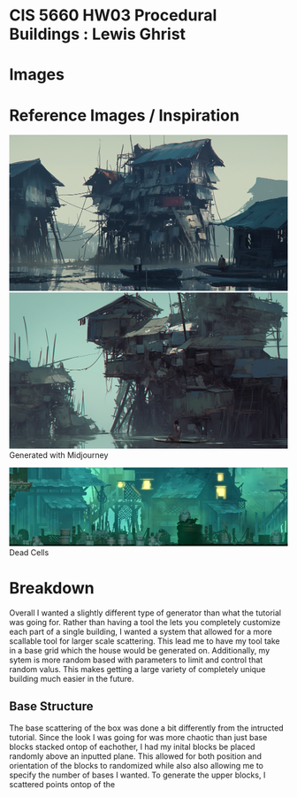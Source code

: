 # CIS 5660 HW03 Procedural Buildings : Lewis Ghrist

# Images

# Reference Images / Inspiration
![House1](REFimg1house.png)
![House2](REFimg2house.png)
Generated with Midjourney 

![DC](Stilt_Village.webp)
Dead Cells

# Breakdown
Overall I wanted a slightly different type of generator than what the tutorial was going for. Rather than having a tool the lets you completely customize each part of a single building, I wanted a system that allowed for a more scallable tool for larger scale scattering. This lead me to have my tool take in a base grid which the house would be generated on. Additionally, my sytem is more random based with parameters to limit and control that random valus. This makes getting a large variety of completely unique building much easier in the future.

## Base Structure
The base scattering of the box was done a bit differently from the intructed tutorial. Since the look I was going for was more chaotic than just base blocks stacked ontop of eachother, I had my inital blocks be placed randomly above an inputted plane. This allowed for both position and orientation of the blocks to randomized while also also allowing me to specify the number of bases I wanted. To generate the upper blocks, I scattered points ontop of the 



